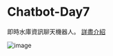 # Chatbot-Day7

即時水庫資訊聊天機器人。
[詳盡介紹](https://medium.com/@jasonb0604/%E8%81%8A%E5%A4%A9%E6%A9%9F%E5%99%A8%E4%BA%BA%E8%88%87flex-messages-102079259e2e)

![image](https://miro.medium.com/max/875/1*PvWgIshZ-XsnMZG5YUkYew.jpeg)
